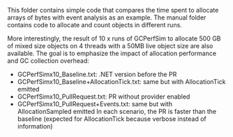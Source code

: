 This folder contains simple code that compares the time spent to allocate arrays of bytes with event analysis as an example.
The manual folder contains code to allocate and count objects in different runs.

More interestingly, the result of 10 x runs of GCPerfSim to allocate 500 GB of mixed size objects on 4 threads with a 50MB live object size are also available.
The goal is to emphasize the impact of allocation performance and GC collection overhead:
- GCPerfSimx10_Baseline.txt: .NET version before the PR
- GCPerfSimx10_Baseline+AllocationTick.txt: same but with AllocationTick emitted
- GCPerfSimx10_PullRequest.txt: PR without provider enabled
- GCPerfSimx10_PullRequest+Events.txt: same but with AllocationSampled emitted
In each scenario, the PR is faster than the baseline (expected for AllocationTick because verbose instead of information)


